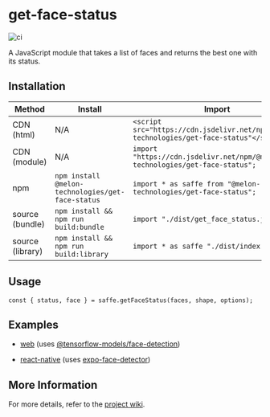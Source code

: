 # get-face-status

![ci](https://github.com/Melon-Technologies/get-face-status/actions/workflows/ci.yaml/badge.svg)

A JavaScript module that takes a list of faces and returns the best one with its status.

## Installation

| Method           | Install                                           | Import                                                                                    |
| ---------------- | ------------------------------------------------- | ----------------------------------------------------------------------------------------- |
| CDN (html)       | N/A                                               | `<script src="https://cdn.jsdelivr.net/npm/@melon-technologies/get-face-status"</script>` |
| CDN (module)     | N/A                                               | `import "https://cdn.jsdelivr.net/npm/@melon-technologies/get-face-status";`              |
| npm              | `npm install @melon-technologies/get-face-status` | `import * as saffe from "@melon-technologies/get-face-status";`                           |
| source (bundle)  | `npm install && npm run build:bundle`             | `import "./dist/get_face_status.js";`                                                     |
| source (library) | `npm install && npm run build:library`            | `import * as saffe "./dist/index.js";`                                                    |

## Usage

```
const { status, face } = saffe.getFaceStatus(faces, shape, options);
```

## Examples

- [web](examples/web/index.js) (uses [@tensorflow-models/face-detection](https://www.npmjs.com/package/@tensorflow-models/face-detection))

- [react-native](examples/react_native/App.tsx) (uses [expo-face-detector](https://www.npmjs.com/package/expo-face-detector))

## More Information

For more details, refer to the [project wiki](https://github.com/Melon-Technologies/get-face-status/wiki).
